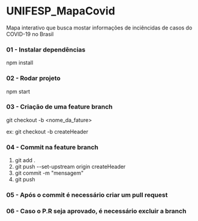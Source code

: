 # UNIFESP_MapaCovid
Mapa interativo que busca mostar informações de inciêncidas de casos do COVID-19 no Brasil


### 01 - Instalar dependências
npm install

### 02 - Rodar projeto
npm start

### 03 - Criação de uma feature branch
git checkout -b <nome_da_fature> 

ex: git checkout -b createHeader

### 04 - Commit na feature branch
1. git add .
2. git push --set-upstream origin createHeader
3. git commit -m "mensagem"
4. git push

### 05 - Após o commit é necessário criar um pull request

### 06 - Caso o P.R seja aprovado, é necessário excluir a branch